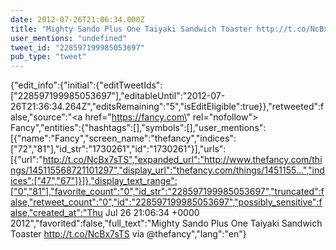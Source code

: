 ```yaml
---
date: 2012-07-26T21:06:34.000Z
title: "Mighty Sando Plus One Taiyaki Sandwich Toaster http://t.co/NcBx7sTS via <a href='http://twitter.com/thefancy'>@thefancy</a>″"
user_mentions: "undefined"
tweet_id: "228597199985053697"
pub_type: "tweet"
---
```

{"edit_info":{"initial":{"editTweetIds":["228597199985053697"],"editableUntil":"2012-07-26T21:36:34.264Z","editsRemaining":"5","isEditEligible":true}},"retweeted":false,"source":"<a href=\"https://fancy.com\" rel=\"nofollow\">   Fancy</a>","entities":{"hashtags":[],"symbols":[],"user_mentions":[{"name":"Fancy","screen_name":"thefancy","indices":["72","81"],"id_str":"1730261","id":"1730261"}],"urls":[{"url":"http://t.co/NcBx7sTS","expanded_url":"http://www.thefancy.com/things/145115568721101297","display_url":"thefancy.com/things/1451155…","indices":["47","67"]}]},"display_text_range":["0","81"],"favorite_count":"0","id_str":"228597199985053697","truncated":false,"retweet_count":"0","id":"228597199985053697","possibly_sensitive":false,"created_at":"Thu Jul 26 21:06:34 +0000 2012","favorited":false,"full_text":"Mighty Sando Plus One Taiyaki Sandwich Toaster http://t.co/NcBx7sTS via @thefancy","lang":"en"}
